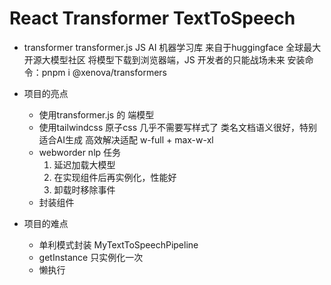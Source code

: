 # React Transformer TextToSpeech

- transformer
    transformer.js JS AI 机器学习库
    来自于huggingface 全球最大开源大模型社区
    将模型下载到浏览器端，JS 开发者的只能战场未来
    安装命令：pnpm i @xenova/transformers

- 项目的亮点
    - 使用transformer.js 的 端模型
    - 使用tailwindcss 原子css 几乎不需要写样式了
        类名文档语义很好，特别适合AI生成
        高效解决适配 w-full + max-w-xl
    - webworder nlp 任务
        1. 延迟加载大模型
        2. 在实现组件后再实例化，性能好
        3. 卸载时移除事件
    - 封装组件
- 项目的难点
    - 单利模式封装 MyTextToSpeechPipeline
    - getInstance 只实例化一次
    - 懒执行
